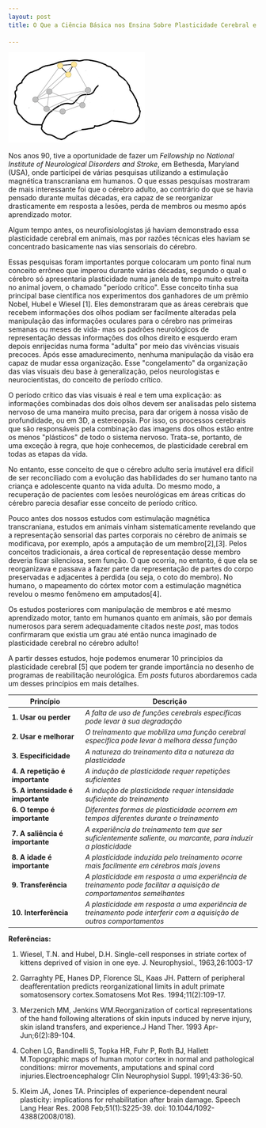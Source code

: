 ```yaml
---
layout: post
title: O Que a Ciência Básica nos Ensina Sobre Plasticidade Cerebral e Reabilitação Neurológica-I

---
```


![ ](/images/plasticity.png)

Nos anos 90, tive a oportunidade de fazer um _Fellowship_ no _National Institute of Neurological Disorders and Stroke_, em  Bethesda, Maryland (USA), onde participei de várias pesquisas utilizando a estimulação magnética transcraniana em humanos. O que essas pesquisas mostraram de mais interessante foi que o cérebro adulto, ao contrário do que se havia pensado durante muitas décadas, era capaz de se  reorganizar drasticamente em resposta a lesões, perda de membros ou mesmo após aprendizado motor.

Algum tempo antes, os neurofisiologistas já haviam demonstrado essa plasticidade cerebral em animais, mas por razões técnicas eles haviam se concentrado basicamente nas vias sensoriais do cérebro.

Essas pesquisas foram importantes porque colocaram um ponto final num conceito errôneo que imperou durante várias décadas, segundo o qual o cérebro só apresentaria plasticidade numa janela de tempo muito estreita no animal jovem, o chamado "período crítico". Esse conceito tinha sua principal base científica nos experimentos dos ganhadores de um prêmio Nobel, Hubel e Wiesel [1]. Eles demonstraram que as áreas cerebrais que recebem informações dos olhos podiam ser facilmente alteradas pela manipulação das informações oculares para o cérebro nas primeiras semanas ou meses de vida- mas os padrões neurológicos de representação dessas informações dos olhos direito e esquerdo eram depois enrijecidas numa forma "adulta" por  meio das vivências visuais precoces. Após esse amadurecimento, nenhuma manipulação da visão era capaz de mudar essa organização. Esse "congelamento" da organização das vias visuais deu base à generalização, pelos neurologistas e neurocientistas, do conceito de período crítico.

O período crítico das vias visuais é real e tem uma explicação: as informações combinadas dos dois olhos devem ser analisadas pelo sistema nervoso de uma maneira muito precisa, para dar origem à nossa visão de profundidade, ou em 3D, a estereopsia. Por isso, os processos cerebrais que são responsáveis pela combinação das imagens dos olhos estão entre os menos "plásticos" de todo o sistema nervoso. Trata-se, portanto, de uma exceção à regra, que hoje conhecemos, de plasticidade cerebral em todas as etapas da vida.

No entanto, esse conceito de que o cérebro adulto seria imutável era difícil de ser reconciliado com a evolução das habilidades do ser humano tanto na criança e adolescente quanto na vida adulta. Do mesmo modo, a recuperação de pacientes com lesões neurológicas em áreas críticas do cérebro parecia desafiar esse conceito de período crítico.

Pouco antes dos nossos estudos com estimulação magnética transcraniana, estudos em animais vinham sistematicamente revelando que a representação sensorial das partes corporais no cérebro de animais se modificava, por exemplo, após a amputação de um membro[2],[3]. Pelos  conceitos tradicionais, a área cortical de representação desse membro deveria ficar silenciosa, sem função. O que ocorria, no entanto, é que ela se reorganizava e passava a fazer parte da representação  de partes do corpo preservadas e adjacentes à  perdida (ou seja, o coto do membro). No humano,  o mapeamento do córtex motor com a estimulação magnética revelou o mesmo fenômeno em amputados[4].

Os estudos posteriores com manipulação de membros e até mesmo aprendizado motor, tanto em humanos quanto  em animais, são por demais numerosos para serem adequadamente citados neste _post_, mas todos confirmaram que existia um grau até  então nunca imaginado de plasticidade cerebral no cérebro adulto!

A partir desses estudos, hoje podemos enumerar 10 princípios da plasticidade cerebral [5] que podem ter grande importância no desenho de programas de reabilitação neurológica. Em _posts_ futuros abordaremos cada um desses princípios em mais detalhes.

|**Princípio** | **Descrição**|
|---|---|
| **1. Usar ou perder** | _A falta de uso de funções cerebrais específicas pode levar à sua degradação_|
| **2. Usar e melhorar** | _O treinamento que mobiliza uma função cerebral específica pode levar à melhora dessa função_|
| **3. Especificidade** | _A natureza do treinamento dita a natureza da plasticidade_|
| **4. A repetição é importante** | _A indução de plasticidade requer repetições suficientes_|
| **5. A intensidade é importante** | _A indução de plasticidade requer intensidade suficiente do treinamento_|
| **6. O tempo é importante** | _Diferentes formas de plasticidade ocorrem em tempos diferentes durante o treinamento_|
| **7. A saliência é importante** | _A experiência do treinamento tem que ser suficientemente saliente, ou marcante, para induzir a plasticidade_|
| **8. A idade é importante** | _A plasticidade induzida pelo treinamento ocorre mais facilmente em cérebros mais jovens_|
| **9. Transferência** | _A plasticidade em resposta a uma experiência de treinamento pode facilitar a aquisição de comportamentos semelhantes_| 
| **10. Interferência** | _A plasticidade em resposta a uma experiência de treinamento pode interferir com a aquisição de outros comportamentos_|

**Referências:**

1. Wiesel, T.N. and Hubel, D.H. Single-cell responses in striate cortex of kittens deprived of vision in one eye. J. Neurophysiol., 1963,26:1003-17

2. Garraghty PE, Hanes DP, Florence SL, Kaas JH. Pattern of peripheral deafferentation predicts reorganizational limits in adult primate somatosensory cortex.Somatosens Mot Res. 1994;11(2):109-17.

3. Merzenich MM, Jenkins WM.Reorganization of cortical representations of the hand following alterations of skin inputs induced by nerve injury, skin island transfers, and experience.J Hand Ther. 1993 Apr-Jun;6(2):89-104.

4. Cohen LG, Bandinelli S, Topka HR, Fuhr P, Roth BJ, Hallett M.Topographic maps of human motor cortex in normal and pathological conditions: mirror movements, amputations and spinal cord injuries.Electroencephalogr Clin Neurophysiol Suppl. 1991;43:36-50.

5. Kleim JA, Jones TA. Principles of experience-dependent neural plasticity: implications for rehabilitation after brain damage. Speech Lang Hear Res. 2008 Feb;51(1):S225-39. doi: 10.1044/1092-4388(2008/018).





